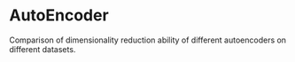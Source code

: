 # AutoEncoder
Comparison of  dimensionality reduction ability of different autoencoders on different datasets.
